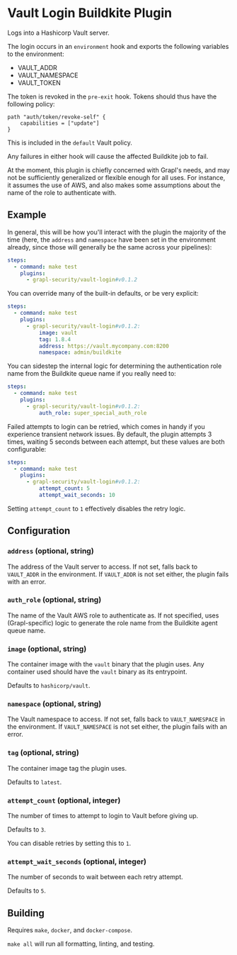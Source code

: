 # Vault Login Buildkite Plugin

Logs into a Hashicorp Vault server.

The login occurs in an `environment` hook and exports the following
variables to the environment:
- VAULT_ADDR
- VAULT_NAMESPACE
- VAULT_TOKEN

The token is revoked in the `pre-exit` hook. Tokens should thus have
the following policy:

```hcl
path "auth/token/revoke-self" {
    capabilities = ["update"]
}
```
This is included in the `default` Vault policy.

Any failures in either hook will cause the affected Buildkite job to
fail.

At the moment, this plugin is chiefly concerned with Grapl's needs,
and may not be sufficiently generalized or flexible enough for all
uses. For instance, it assumes the use of AWS, and also makes some
assumptions about the name of the role to authenticate with.

## Example

In general, this will be how you'll interact with the plugin the
majority of the time (here, the `address` and `namespace` have been
set in the environment already, since those will generally be the same
across your pipelines):

```yml
steps:
  - command: make test
    plugins:
      - grapl-security/vault-login#v0.1.2
```

You can override many of the built-in defaults, or be very explicit:

```yml
steps:
  - command: make test
    plugins:
      - grapl-security/vault-login#v0.1.2:
          image: vault
          tag: 1.8.4
          address: https://vault.mycompany.com:8200
          namespace: admin/buildkite
```

You can sidestep the internal logic for determining the authentication
role name from the Buildkite queue name if you really need to:

```yml
steps:
  - command: make test
    plugins:
      - grapl-security/vault-login#v0.1.2:
          auth_role: super_special_auth_role
```

Failed attempts to login can be retried, which comes in handy if you
experience transient network issues. By default, the plugin attempts 3
times, waiting 5 seconds between each attempt, but these values are
both configurable:

```yml
steps:
  - command: make test
    plugins:
      - grapl-security/vault-login#v0.1.2:
          attempt_count: 5
          attempt_wait_seconds: 10
```

Setting `attempt_count` to `1` effectively disables the retry logic.

## Configuration

### `address` (optional, string)

The address of the Vault server to access. If not set, falls back to
`VAULT_ADDR` in the environment. If `VAULT_ADDR` is not set either,
the plugin fails with an error.

### `auth_role` (optional, string)

The name of the Vault AWS role to authenticate as. If not specified,
uses (Grapl-specific) logic to generate the role name from the
Buildkite agent queue name.

### `image` (optional, string)

The container image with the `vault` binary that the plugin uses. Any
container used should have the `vault` binary as its entrypoint.

Defaults to `hashicorp/vault`.

### `namespace` (optional, string)

The Vault namespace to access. If not set, falls back to
`VAULT_NAMESPACE` in the environment. If `VAULT_NAMESPACE` is not set
either, the plugin fails with an error.

### `tag` (optional, string)

The container image tag the plugin uses.

Defaults to `latest`.

### `attempt_count` (optional, integer)

The number of times to attempt to login to Vault before giving
up.

Defaults to `3`.

You can disable retries by setting this to `1`.

### `attempt_wait_seconds` (optional, integer)

The number of seconds to wait between each retry attempt.

Defaults to `5`.

## Building

Requires `make`, `docker`, and `docker-compose`.

`make all` will run all formatting, linting, and testing.
